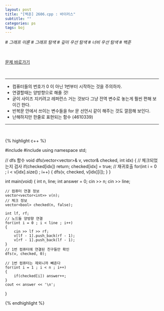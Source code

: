 ```yaml
---
layout: post
title: "[백준] 2606.cpp : 바이러스"
subtitle: ""
categories: ps
tags: boj
---
```


*# 그래프 이론 # 그래프 탐색 # 깊이 우선 탐색 # 너비 우선 탐색 # 백준*

<br>

[문제 바로가기](https://www.acmicpc.net/problem/2606)

<br>

---

- 컴퓨터들의 번호가 0 이 아닌 1번부터 시작하는 것을 주의하자.
- 연결할때는 양방향으로 해줄 것!
- 굳이 사이즈 지키려고 레퍼런스 거는 것보다 그냥 전역 변수로 놓는게 훨씬 편해 보이긴 한다.
- 반복문 안에서 쓰이는 변수들을 for 문 선언시 같이 해주는 것도 깔끔해 보인다.
- 난해하지만 한줄로 표현되는 함수 (4610339)

---
<br>

{% highlight c++ %}

#include <iostream>
#include <vector>
using namespace std;

// dfs 함수
void dfs(vector<vector<int>>& v, vector<bool>& checked, int idx)
{
    // 체크되었는지 검사
    if(checked[idx]) return;
    checked[idx] = true;
    // 재귀호출
    for(int i = 0 ; i < v[idx].size() ; i++)
    {
        dfs(v, checked, v[idx][i]);
    }
}

int main(void)
{
    int n, line;
    int answer = 0;
    cin >> n;
    cin >> line;

    // 컴퓨터 연결 정보
    vector<vector<int>> v(n);
    // 체크 정보
    vector<bool> checked(n, false);

    int lf, rf;
    // 노드들 양방향 연결
    for(int i = 0 ; i < line ; i++)
    {
        cin >> lf >> rf;
        v[lf - 1].push_back(rf - 1);
        v[rf - 1].push_back(lf - 1);
    }
    // 1번 컴퓨터에 연결된 친구들만 확인
    dfs(v, checked, 0);
    
    // 1번 컴퓨터는 제외니까 빼준다
    for(int i = 1 ; i < n ; i++)
    {
        if(checked[i]) answer++;
    }
    cout << answer << '\n';
}

{% endhighlight %}

